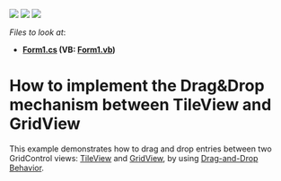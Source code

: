 <!-- default badges list -->
![](https://img.shields.io/endpoint?url=https://codecentral.devexpress.com/api/v1/VersionRange/128629852/19.2.3%2B)
[![](https://img.shields.io/badge/Open_in_DevExpress_Support_Center-FF7200?style=flat-square&logo=DevExpress&logoColor=white)](https://supportcenter.devexpress.com/ticket/details/T234664)
[![](https://img.shields.io/badge/📖_How_to_use_DevExpress_Examples-e9f6fc?style=flat-square)](https://docs.devexpress.com/GeneralInformation/403183)
<!-- default badges end -->
<!-- default file list -->
*Files to look at*:

* **[Form1.cs](./CS/GridSample/Form1.cs) (VB: [Form1.vb](./VB/GridSample/Form1.vb))**
<!-- default file list end -->
# How to implement the Drag&Drop mechanism between TileView and GridView


<p>This example demonstrates how to drag and drop entries between two GridControl views: <a href="https://docs.devexpress.com/WindowsForms/114728/controls-and-libraries/data-grid/views/tile-view">TileView</a> and <a href="https://docs.devexpress.com/WindowsForms/DevExpress.XtraGrid.Views.Grid.GridView">GridView</a>, by using <a href="https://docs.devexpress.com/WindowsForms/118656/common-features/behaviors/drag-and-drop-behavior">Drag-and-Drop Behavior</a>.</p>

<br/>


